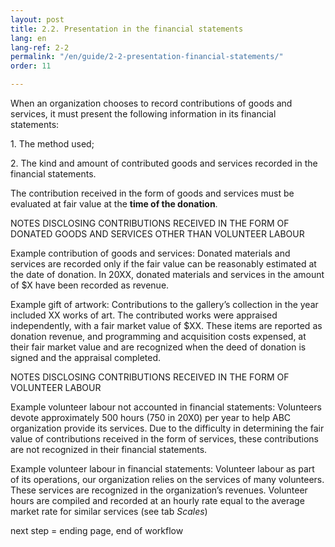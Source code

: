 ```yaml
---
layout: post
title: 2.2. Presentation in the financial statements
lang: en
lang-ref: 2-2
permalink: "/en/guide/2-2-presentation-financial-statements/"
order: 11

---
```

When an organization chooses to record contributions of goods and services, it must present the following information in its financial statements:

1\. The method used;

2\. The kind and amount of contributed goods and services recorded in the financial statements.

The contribution received in the form of goods and services must be evaluated at fair value at the **time of the donation**.

NOTES DISCLOSING CONTRIBUTIONS RECEIVED IN THE FORM OF DONATED GOODS AND SERVICES OTHER THAN VOLUNTEER LABOUR

Example contribution of goods and services: Donated materials and services are recorded only if the fair value can be reasonably estimated at the date of donation. In 20XX, donated materials and services in the amount of $X have been recorded as revenue.

Example gift of artwork: Contributions to the gallery’s collection in the year included XX works of art. The contributed works were appraised independently, with a fair market value of $XX. These items are reported as donation revenue, and programming and acquisition costs expensed, at their fair market value and are recognized when the deed of donation is signed and the appraisal completed.

NOTES DISCLOSING CONTRIBUTIONS RECEIVED IN THE FORM OF VOLUNTEER LABOUR

Example volunteer labour not accounted in financial statements: Volunteers devote approximately 500 hours (750 in 20X0) per year to help ABC organization provide its services. Due to the difficulty in determining the fair value of contributions received in the form of services, these contributions are not recognized in their financial statements.

Example volunteer labour in financial statements: Volunteer labour as part of its operations, our organization relies on the services of many volunteers. These services are recognized in the organization’s revenues. Volunteer hours are compiled and recorded at an hourly rate equal to the average market rate for similar services (see tab _Scales_)

next step = ending page, end of workflow